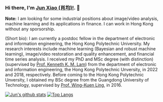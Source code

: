 ### Hi there, I'm [Jun Xiao (肖均)!](http://gwansiu.com/about/). 👋

**Note:** I am looking for some industrial positions about image/video analysis, machine learning and its applications in finance. I can work in Hong Kong without any sporsorship.

(Short bio): I am currently a postdoc fellow in the department of electronic and information engineering, the Hong Kong Polytechnic University. My research interests include machine learning (Bayesian and robust machine learning), image/video restoration and quality enhancement, and financial time series analysis. I received my PhD and MSc degree (with distinction) (supervised by [Prof. Kenneth K. M. Lam](http://www.eie.polyu.edu.hk/~enkmlam/)) from the department of electronic and information engineering, the Hong Kong Polytechnic Unversity, in 2022 and 2018, respectively. Before coming to the Hong Kong Polytechnic Unversity, I obtained my BSc degree from the Guangdong University of Technology, supervised by [Prof. Wing-Kuen Ling](https://scholar.google.com/citations?user=OofKJWMAAAAJ&hl=en), in 2016.

[![Jun's github stats](https://github-readme-stats.vercel.app/api?username=Gwan-Siu&theme=material-palenight&count_private=true&hide=contribs)](https://github.com/anuraghazra/github-readme-stats)
[![Top Langs](https://github-readme-stats.vercel.app/api/top-langs/?username=Gwan-Siu&theme=material-palenight&hide=Jupyter&layout=compact)](https://github.com/anuraghazra/github-readme-stats)

<!--
**Gwan-Siu/Gwan-Siu** is a ✨ _special_ ✨ repository because its `README.md` (this file) appears on your GitHub profile.

Here are some ideas to get you started:

- 🔭 I’m currently working on ...
- 🌱 I’m currently learning ...
- 👯 I’m looking to collaborate on ...
- 🤔 I’m looking for help with ...
- 💬 Ask me about ...
- 📫 How to reach me: ...
- 😄 Pronouns: ...
- ⚡ Fun fact: ...
-->
